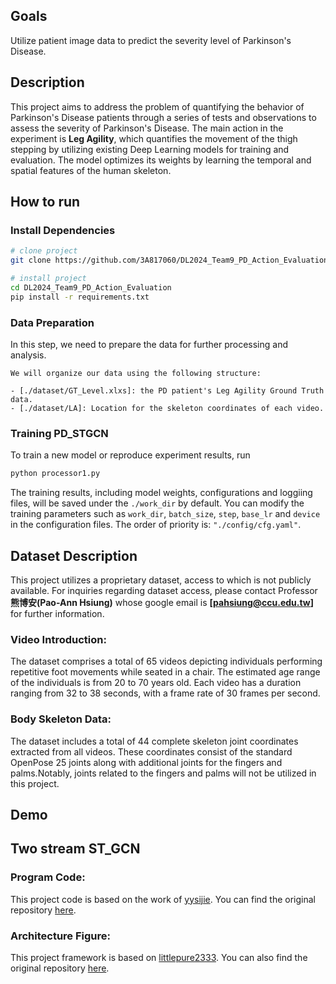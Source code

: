 ## Goals  
Utilize patient image data to predict the severity level of Parkinson's Disease.   

## Description   
This project aims to address the problem of quantifying the behavior of Parkinson's Disease patients through a series of tests and observations to assess the severity of Parkinson's Disease. The main action in the experiment is **Leg Agility**, which quantifies the movement of the thigh stepping by utilizing existing Deep Learning models for training and evaluation. The model optimizes its weights by learning the temporal and spatial features of the human skeleton.

## How to run   
### Install Dependencies   
```bash
# clone project   
git clone https://github.com/3A817060/DL2024_Team9_PD_Action_Evaluation.git

# install project
cd DL2024_Team9_PD_Action_Evaluation
pip install -r requirements.txt
 ```
### Data Preparation   
In this step, we need to prepare the data for further processing and analysis.
```
We will organize our data using the following structure:

- [./dataset/GT_Level.xlxs]: the PD patient's Leg Agility Ground Truth data.
- [./dataset/LA]: Location for the skeleton coordinates of each video.
 ```   
 ### Training PD_STGCN
 To train a new model or reproduce experiment results, run 
 ```python
python processor1.py
```
The training results, including model weights, configurations and loggiing files, will be saved under the `./work_dir` by default.
You can modify the training parameters such as `work_dir`, `batch_size`, `step`, `base_lr` and `device` in the configuration files. The order of priority is: `"./config/cfg.yaml"`.

## Dataset Description

This project utilizes a proprietary dataset, access to which is not publicly available. For inquiries regarding dataset access, please contact Professor **熊博安(Pao-Ann Hsiung)** whose google email is **[pahsiung@ccu.edu.tw]** for further information.

### Video Introduction:
The dataset comprises a total of 65 videos depicting individuals performing repetitive foot movements while seated in a chair. The estimated age range of the individuals is from 20 to 70 years old. Each video has a duration ranging from 32 to 38 seconds, with a frame rate of 30 frames per second.

### Body Skeleton Data:
The dataset includes a total of 44 complete skeleton joint coordinates extracted from all videos. These coordinates consist of the standard OpenPose 25 joints along with additional joints for the fingers and palms.Notably, joints related to the fingers and palms will not be utilized in this project.

## Demo

## Two stream ST_GCN
### Program Code:
This project code is based on the work of [yysijie](https://github.com/yysijie). You can find the original repository [here](https://github.com/yysijie/st-gcn).

### Architecture Figure:
This project framework is based on [littlepure2333](https://github.com/littlepure2333). You can also find the original repository [here](https://github.com/littlepure2333/2s_st-gcn.git).


